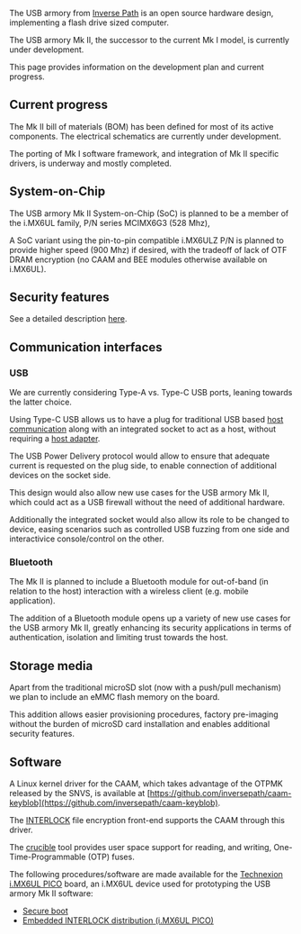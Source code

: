 The USB armory from [Inverse Path](https://inversepath.com) is an open source
hardware design, implementing a flash drive sized computer.

The USB armory Mk II, the successor to the current Mk I model, is currently
under development.

This page provides information on the development plan and current progress.

## Current progress

The Mk II bill of materials (BOM) has been defined for most of its active
components. The electrical schematics are currently under development.

The porting of Mk I software framework, and integration of Mk II specific
drivers, is underway and mostly completed.

## System-on-Chip

The USB armory Mk II System-on-Chip (SoC) is planned to be a member of the
i.MX6UL family, P/N series MCIMX6G3 (528 Mhz),

A SoC variant using the pin-to-pin compatible i.MX6ULZ P/N is planned to
provide higher speed (900 Mhz) if desired, with the tradeoff of lack of OTF
DRAM encryption (no CAAM and BEE modules otherwise available on i.MX6UL).

## Security features

See a detailed description [here](https://github.com/inversepath/usbarmory/wiki/Hardware-security-features-(Mk-II)).

## Communication interfaces

### USB

We are currently considering Type-A vs. Type-C USB ports, leaning towards the
latter choice.

Using Type-C USB allows us to have a plug for traditional USB based
[host communication](https://github.com/inversepath/usbarmory/wiki/Host-communication)
along with an integrated socket to act as a host, without requiring a
[host adapter](https://github.com/inversepath/usbarmory/wiki/Host-adapter).

The USB Power Delivery protocol would allow to ensure that adequate current is
requested on the plug side, to enable connection of additional devices on the
socket side.

This design would also allow new use cases for the USB armory Mk II, which
could act as a USB firewall without the need of additional hardware.

Additionally the integrated socket would also allow its role to be changed to
device, easing scenarios such as controlled USB fuzzing from one side and
interactivice console/control on the other.

### Bluetooth

The Mk II is planned to include a Bluetooth module for out-of-band (in relation
to the host) interaction with a wireless client (e.g. mobile application).

The addition of a Bluetooth module opens up a variety of new use cases for the
USB armory Mk II, greatly enhancing its security applications in terms of
authentication, isolation and limiting trust towards the host.

## Storage media

Apart from the traditional microSD slot (now with a push/pull mechanism) we
plan to include an eMMC flash memory on the board.

This addition allows easier provisioning procedures, factory pre-imaging
without the burden of microSD card installation and enables additional security
features.

## Software

A Linux kernel driver for the CAAM, which takes advantage of the OTPMK released
by the SNVS, is available at
[https://github.com/inversepath/caam-keyblob](https://github.com/inversepath/caam-keyblob).

The [INTERLOCK](https://github.com/inversepath/interlock) file encryption
front-end supports the CAAM through this driver.

The [crucible](https://github.com/inversepath/crucible) tool provides user
space support for reading, and writing, One-Time-Programmable (OTP) fuses.

The following procedures/software are made available for the
[Technexion i.MX6UL PICO](https://www.technexion.com/products/system-on-modules/pico/pico-compute-modules/detail/PICO-IMX6UL-EMMC)
board, an i.MX6UL device used for prototyping the USB armory Mk II software:

* [Secure boot](https://github.com/inversepath/usbarmory/wiki/Secure-boot-(Mk-II))
* [Embedded INTERLOCK distribution (i.MX6UL PICO)](https://github.com/inversepath/usbarmory/blob/master/software/buildroot/README-INTERLOCK-imx6ul-pico.md)
